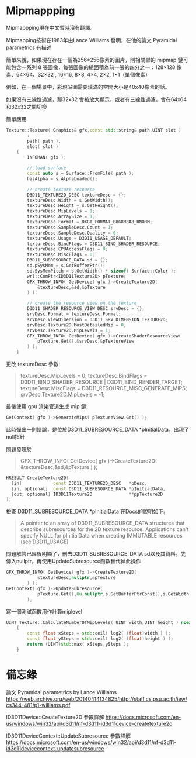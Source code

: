 # Mipmappping 

Mipmappping現在中文暫時沒有翻譯。

Mipmapping技術在1983年由Lance Williams 發明，在他的論文 Pyramidal parametrics 有描述

簡單來說，如果現在存在一個為256*256像素的圖片，則相關聯的 mipmap 鏈可能包含一系列 8 張圖像，每張圖像的總面積為前一張的四分之一：128×128 像素、64×64、32×32 , 16×16, 8×8, 4×4, 2×2, 1×1（單個像素）

例如，在一個場景中，彩現貼圖需要填滿的空間大小是40x40像素的話。

如果沒有三線性過濾，那32x32 會被放大顯示，或者有三線性過濾，會在64x64和32x32之間切換

簡單應用
```c++
Texture::Texture( Graphics& gfx,const std::string& path,UINT slot )
		:
		path( path ),
		slot( slot )
	{
		INFOMAN( gfx );

		// load surface
		const auto s = Surface::FromFile( path );
		hasAlpha = s.AlphaLoaded();

		// create texture resource
		D3D11_TEXTURE2D_DESC textureDesc = {};
		textureDesc.Width = s.GetWidth();
		textureDesc.Height = s.GetHeight();
		textureDesc.MipLevels = 1;
		textureDesc.ArraySize = 1;
		textureDesc.Format = DXGI_FORMAT_B8G8R8A8_UNORM;
		textureDesc.SampleDesc.Count = 1;
		textureDesc.SampleDesc.Quality = 0;
		textureDesc.Usage = D3D11_USAGE_DEFAULT;
		textureDesc.BindFlags = D3D11_BIND_SHADER_RESOURCE;
		textureDesc.CPUAccessFlags = 0;
		textureDesc.MiscFlags = 0;
		D3D11_SUBRESOURCE_DATA sd = {};
		sd.pSysMem = s.GetBufferPtr();
		sd.SysMemPitch = s.GetWidth() * sizeof( Surface::Color );
		wrl::ComPtr<ID3D11Texture2D> pTexture;
		GFX_THROW_INFO( GetDevice( gfx )->CreateTexture2D(
			&textureDesc,&sd,&pTexture
		) );

		// create the resource view on the texture
		D3D11_SHADER_RESOURCE_VIEW_DESC srvDesc = {};
		srvDesc.Format = textureDesc.Format;
		srvDesc.ViewDimension = D3D11_SRV_DIMENSION_TEXTURE2D;
		srvDesc.Texture2D.MostDetailedMip = 0;
		srvDesc.Texture2D.MipLevels = 1;
		GFX_THROW_INFO( GetDevice( gfx )->CreateShaderResourceView(
			pTexture.Get(),&srvDesc,&pTextureView
		) );
	}
```

更改 textureDesc 參數:
> textureDesc.MipLevels = 0;
> textureDesc.BindFlags = D3D11_BIND_SHADER_RESOURCE | D3D11_BIND_RENDER_TARGET;
> textureDesc.MiscFlags = D3D11_RESOURCE_MISC_GENERATE_MIPS;
> srvDesc.Texture2D.MipLevels = -1;

最後使用 gpu 渲染管道生成 mip 鏈:
```c++
GetContext( gfx )->GenerateMips( pTextureView.Get() );
```

此時彈出一則錯誤，是位於D3D11_SUBRESOURCE_DATA *pInitialData，出現了null指針

問題發現於
> GFX_THROW_INFO( GetDevice( gfx )->CreateTexture2D(
			&textureDesc,&sd,&pTexture
		) );

```c++
HRESULT CreateTexture2D(
  [in]            const D3D11_TEXTURE2D_DESC   *pDesc,
  [in, optional]  const D3D11_SUBRESOURCE_DATA *pInitialData,
  [out, optional] ID3D11Texture2D              **ppTexture2D
);
```

檢查 D3D11_SUBRESOURCE_DATA *pInitialData 在Docs的說明如下:
> A pointer to an array of D3D11_SUBRESOURCE_DATA structures that describe subresources for the 2D texture resource. Applications can't specify NULL for pInitialData when creating IMMUTABLE resources (see D3D11_USAGE)

問題解答已經很明顯了，刪去D3D11_SUBRESOURCE_DATA sd以及其資料，先傳入nullptr，再使用UpdateSubresource函數替代掉此操作

```c++
GFX_THROW_INFO( GetDevice( gfx )->CreateTexture2D(
			&textureDesc,nullptr,&pTexture
		) );
GetContext( gfx )->UpdateSubresource(
			pTexture.Get(),0u,nullptr,s.GetBufferPtrConst(),s.GetWidth() * sizeof( Surface::Color ),0u
		);
```

寫一個測試函數用作計算miplevel
```c++
UINT Texture::CalculateNumberOfMipLevels( UINT width,UINT height ) noexcept
	{
		const float xSteps = std::ceil( log2( (float)width ) );
		const float ySteps = std::ceil( log2( (float)height ) );
		return (UINT)std::max( xSteps,ySteps );
	}
```

# 備忘錄

論文 Pyramidal parametrics by Lance Williams
https://web.archive.org/web/20140414134825/http://staff.cs.psu.ac.th/iew/cs344-481/p1-williams.pdf

ID3D11Device::CreateTexture2D 參數詳解
https://docs.microsoft.com/en-us/windows/win32/api/d3d11/nf-d3d11-id3d11device-createtexture2d

ID3D11DeviceContext::UpdateSubresource 參數詳解
https://docs.microsoft.com/en-us/windows/win32/api/d3d11/nf-d3d11-id3d11devicecontext-updatesubresource